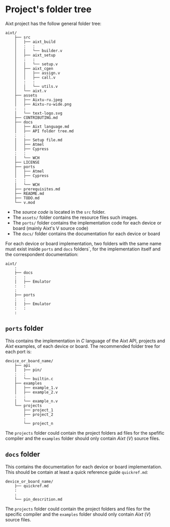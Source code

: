 # Project's folder tree
Aixt project has the follow general folder tree:
    
```
aixt/    
    ├── src
    │   ├── aixt_build
    │   :   :
    │   │   └── builder.v
    │   ├── aixt_setup
    │   :   :
    │   │   └── setup.v
    │   ├── aixt_cgen
    │   │   ├── assign.v
    │   │   ├── call.v
    │   :   :
    │   │   └── utils.v
    │   └── aixt.v
    ├── assets
    │   ├── Aixtu-ru.jpeg
    │   ├── Aixtu-ru-wide.png
    :   :
    │   └── text-logo.svg
    ├── CONTRIBUTING.md
    ├── docs
    │   ├── Aixt language.md
    │   ├── API folder tree.md
    :   :
    │   ├── Setup file.md
    │   ├── Atmel
    │   ├── Cypress
    :   :
    │   └── WCH
    ├── LICENSE
    ├── ports
    │   ├── Atmel
    │   ├── Cypress
    :   :
    │   └── WCH
    ├── prerequisites.md
    ├── README.md
    ├── TODO.md
    └── v.mod
```

- The _source code_ is located in the `src` folder.
- The `assets/` folder contains the resource files such images.
- The `ports/` folder contains the implementation code for each device or board (mainly Aixt's V source code)
- The `docs/` folder contains the documentation for each device or board

For each device or board implementation, two folders with the same name must exist inside `ports` and `docs` folders`, for the implementation itself and the correspondent documentation:

```
aixt/    
    :
    ├── docs
    :   :
    │   ├── Emulator
    :   :
    :
    ├── ports
    :   :
    │   ├── Emulator
    :   :
    :
```

## `ports` folder
This contains the implementation in _C_ language of the Aixt API, projects and _Aixt_ examples, of each device or board. The recommended folder tree for each port is:

```
device_or_board_name/    
    ├── api
    │   ├── pin/
    :   :   
    │   └── builtin.c
    ├── examples
    │   ├── example_1.v
    │   ├── example_2.v
    :   :
    │   └── example_n.v
    └── projects
        ├── project_1
        ├── project_2
        :
        └── project_n
```

The `projects` folder could contain the project folders ad files for the spefific compiler and the `examples` folder should only contain _Aixt_ (_V_) source files.

## `docs` folder
This contains the documentation for each device or board implementation. This should be contain at least a quick reference guide `quickref.md`:

```
device_or_board_name/    
    ├── quickref.md
    :
    :
    └── pin_descrition.md
```

The `projects` folder could contain the project folders and files for the specific compiler and the `examples` folder should only contain _Aixt_ (_V_) source files.